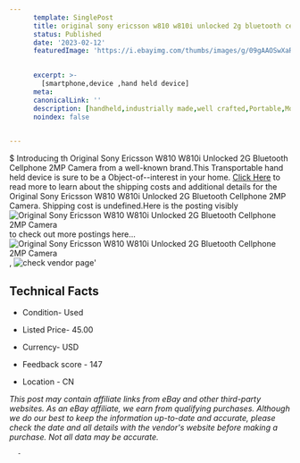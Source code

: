 ```yaml
---
      template: SinglePost
      title: original sony ericsson w810 w810i unlocked 2g bluetooth cellphone 2mp camera
      status: Published
      date: '2023-02-12'
      featuredImage: 'https://i.ebayimg.com/thumbs/images/g/09gAAOSwXaRgshEj/s-l225.jpg'
       

      excerpt: >-
        [smartphone,device ,hand held device]
      meta:
      canonicalLink: ''
      description: [handheld,industrially made,well crafted,Portable,Mobile,Compact,Convenient,Lightweight,Maneuverable,Man-portable,Miniature,Carriable,Hand-held,Light,Holdable,Transportable,Mobile device,Pocket-sized,On-the-go,Wireless,Cordless,Compact size,Convenient size, smartphone,device ,hand held device]
      noindex: false
      

---
```

$
      Introducing th Original Sony Ericsson W810 W810i Unlocked 2G Bluetooth Cellphone 2MP Camera from a well-known brand.This Transportable hand held device is sure to be a Object-of--interest in your home. [Click Here](https://www.ebay.com/itm/224478319518?hash=item3443f3539e%3Ag%3A09gAAOSwXaRgshEj&mkevt=1&mkcid=1&mkrid=711-53200-19255-0&campid=%253CePNCampaignId%253E&customid=%253CreferenceId%253E&toolid=10049) to read more to learn about the shipping costs and additional details for the Original Sony Ericsson W810 W810i Unlocked 2G Bluetooth Cellphone 2MP Camera. Shipping cost is undefined.Here is the posting visibly ![Original Sony Ericsson W810 W810i Unlocked 2G Bluetooth Cellphone 2MP Camera](https://i.ebayimg.com/thumbs/images/g/09gAAOSwXaRgshEj/s-l225.jpg) to check out more postings here... ![Original Sony Ericsson W810 W810i Unlocked 2G Bluetooth Cellphone 2MP Camera](https://i.ebayimg.com/images/g/09gAAOSwXaRgshEj/s-l960.jpg), ![check vendor page](https://origin-galleryplus.ebayimg.com/ws/web/224478319518_2_0_1/225x225.jpg,https://origin-galleryplus.ebayimg.com/ws/web/224478319518_3_0_1/225x225.jpg,https://origin-galleryplus.ebayimg.com/ws/web/224478319518_4_0_1/225x225.jpg,https://origin-galleryplus.ebayimg.com/ws/web/224478319518_5_0_1/225x225.jpg,https://origin-galleryplus.ebayimg.com/ws/web/224478319518_6_0_1/225x225.jpg,https://origin-galleryplus.ebayimg.com/ws/web/224478319518_7_0_1/225x225.jpg,https://origin-galleryplus.ebayimg.com/ws/web/224478319518_8_0_1/225x225.jpg,https://origin-galleryplus.ebayimg.com/ws/web/224478319518_9_0_1/225x225.jpg)'

      

 ## Technical Facts 



     
      

 - Condition- Used 


      

 - Listed Price- 45.00 


      

 - Currency- USD 


      

 - Feedback score - 147 


      

 - Location - CN 


      
      

 *_This post may contain affiliate links from eBay and other third-party websites. As an eBay affiliate, we earn from qualifying purchases. Although we do our best to keep the information up-to-date and accurate, please check the date and all details with the vendor's website before making a purchase. Not all data may be accurate._*




      -
